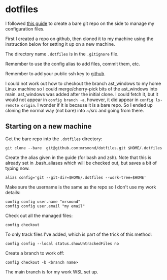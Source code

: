 # dotfiles
I followed [this guide](https://www.atlassian.com/git/tutorials/dotfiles) to
create a bare git repo on the side to manage my configuration files.

First I created a repo on github, then cloned it to my machine using the instruction below for setting it up on a new machine.

The directory name `.dotfiles` is in the `.gitignore` file.

Remember to use the config alias to add files, commit them, etc.

Remember to add your public ssh key to [github](https://docs.github.com/en/authentication/connecting-to-github-with-ssh/adding-a-new-ssh-key-to-your-github-account).

I could not work out how to checkout the branch ast\_windows to my home Linux
machine so I could merge/cherry-pick bits of the ast\_windows into main.
ast\_windows was added after the initial clone. I could fetch it, but it would
not appear in `config branch -a`, however, it did appear in `config ls-remote
origin`. I wonder if it is because it is a bare repo. So I ended up cloning the
normal way (not bare) into ~/src and going from there.

## Starting on a new machine
Get the bare repo into the `.dotfiles` directory:

```
git clone --bare  git@github.com:mrsmond/dotfiles.git $HOME/.dotfiles
```

Create the alias given in the guide (for bash and zsh). Note that this is already set in .bash_aliases which will be checked out, but saves a bit of typing now.
```
alias config='git --git-dir=$HOME/.dotfiles --work-tree=$HOME'
```

Make sure the username is the same as the repo so I don't use my work details:

```
config config user.name "mrsmond"
config config user.email "my email"
```

Check out all the managed files:
```
config checkout
```

To only track files I've added, which is part of the trick of this method:

```
config config --local status.showUntrackedFiles no
```

Create a branch to work off:

```
config checkout -b <branch name>
```

The main branch is for my work WSL set up.
